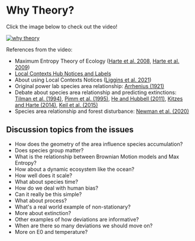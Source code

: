# Why Theory?

Click the image below to check out the video!

[![why theory](https://img.youtube.com/vi/pChgGtLc-40/0.jpg)](https://www.youtube.com/watch?v=pChgGtLc-40)

References from the video:

- Maximum Entropy Theory of Ecology ([Harte et al. 2008](https://doi.org/10.1890/07-1369.1), [Harte et al. 2009](https://doi.org/10.1111/j.1461-0248.2009.01328.x))
- [Local Contexts Hub Notices and Labels](https://localcontexts.org/notices/aboutnotices/)
- About using Local Contexts Notices ([Liggins et al. 2021](https://doi.org/10.1111/mec.15918))
- Original power lab species area relationship: [Arrhenius (1921)](https://doi.org/10.2307/2255763)
- Debate about species area relationship and predicting extinctions: [Tilman et al. (1994)](https://www.nature.com/articles/371065a0), [Pimm et al. (1995)](https://doi.org/10.1073/pnas.92.20.9343), [He and Hubbell (2011)](https://www.nature.com/articles/nature09985), [Kitzes and Harte (2014)](https://doi.org/10.1111/2041-210X.12130), [Keil et al. (2015)](https://www.nature.com/articles/ncomms9837?origin=ppub)
- Species area relationship and forest disturbance: [Newman et al. (2020)](https://doi.org/10.1002/ecs2.3022)

## Discussion topics from the issues

- How does the geometry of the area influence species accumulation?
- Does species group matter?
- What is the relationship between Brownian Motion models and Max Entropy?
- How about a dynamic ecosystem like the ocean?
- How well does it scale?
- What about species time?
- How do we deal with human bias?
- Can it really be this simple?
- What about process?
- What's a real world example of non-stationary?
- More about extinction?
- Other examples of how deviations are informative?
- When are there so many deviations we should move on?
- More on E0 and temperature?
